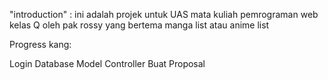"introduction" : ini adalah projek untuk UAS mata kuliah pemrograman web kelas Q oleh pak rossy yang bertema manga list atau anime list

Progress kang:

Login
Database
Model
Controller
Buat Proposal